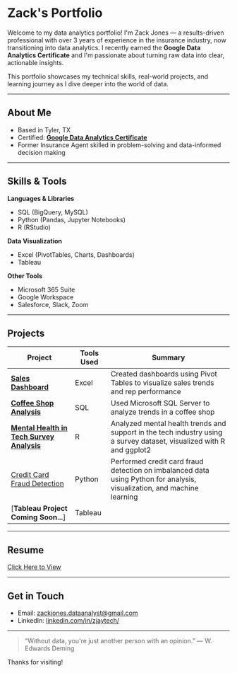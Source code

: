 # Zack's Portfolio

Welcome to my data analytics portfolio! I'm Zack Jones — a results-driven professional with over 3 years of experience in the insurance industry, now transitioning into data analytics. I recently earned the **Google Data Analytics Certificate** and I'm passionate about turning raw data into clear, actionable insights.

This portfolio showcases my technical skills, real-world projects, and learning journey as I dive deeper into the world of data.

---

## About Me

- Based in Tyler, TX  
- Certified: [**Google Data Analytics Certificate**](https://coursera.org/share/39e275102d3db7d42d6049d861f51a25)  
- Former Insurance Agent skilled in problem-solving and data-informed decision making

---

## Skills & Tools

**Languages & Libraries**  
- SQL (BigQuery, MySQL)  
- Python (Pandas, Jupyter Notebooks)  
- R (RStudio)  

**Data Visualization**  
- Excel (PivotTables, Charts, Dashboards)  
- Tableau  

**Other Tools**  
- Microsoft 365 Suite  
- Google Workspace  
- Salesforce, Slack, Zoom  

---

## Projects

| Project | Tools Used | Summary |
|--------|------------|---------|
| [**Sales Dashboard**](https://1drv.ms/x/c/34812ba1f637c043/ES4hTp8cpKdAlnRP2qNY2HsBr5nF8HWXwq2msQXql0gxVQ?e=iJb1zr) | Excel | Created dashboards using Pivot Tables to visualize sales trends and rep performance |
| [**Coffee Shop Analysis**](https://github.com/zJayTech/Coffee-Shop-Analysis/blob/main/README.md) | SQL | Used Microsoft SQL Server to analyze trends in a coffee shop |
| [**Mental Health in Tech Survey Analysis**](https://github.com/zJayTech/Mental-Health-in-Tech-Survey-Analysis) | R | Analyzed mental health trends and support in the tech industry using a survey dataset, visualized with R and ggplot2 |
| [Credit Card Fraud Detection](https://github.com/zJayTech/Credit-Card-Fraud-Detection) | Python | Performed credit card fraud detection on imbalanced data using Python for analysis, visualization, and machine learning |
| [**Tableau Project Coming Soon...**] | Tableau |  |

---

## Resume

[Click Here to View](https://docs.google.com/document/d/1-cIMF5n3icKCGxDhhE5Nptz85aCAS_LoM8rmqLY9Dzw/edit?tab=t.0)

---

## Get in Touch

- Email: [zackjones.dataanalyst@gmail.com](mailto:zackjones.dataanalyst@gmail.com)  
- LinkedIn: [linkedin.com/in/zjaytech/](https://www.linkedin.com/in/zjaytech/)  

---

> “Without data, you're just another person with an opinion.” — W. Edwards Deming

Thanks for visiting!
